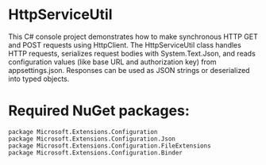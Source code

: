 # HttpServiceUtil
This C# console project demonstrates how to make synchronous HTTP GET and POST requests using HttpClient.
The HttpServiceUtil class handles HTTP requests, serializes request bodies with System.Text.Json, and reads configuration values (like base URL and authorization key) from appsettings.json.
Responses can be used as JSON strings or deserialized into typed objects.

# Required NuGet packages:
```
package Microsoft.Extensions.Configuration
package Microsoft.Extensions.Configuration.Json
package Microsoft.Extensions.Configuration.FileExtensions
package Microsoft.Extensions.Configuration.Binder
```
